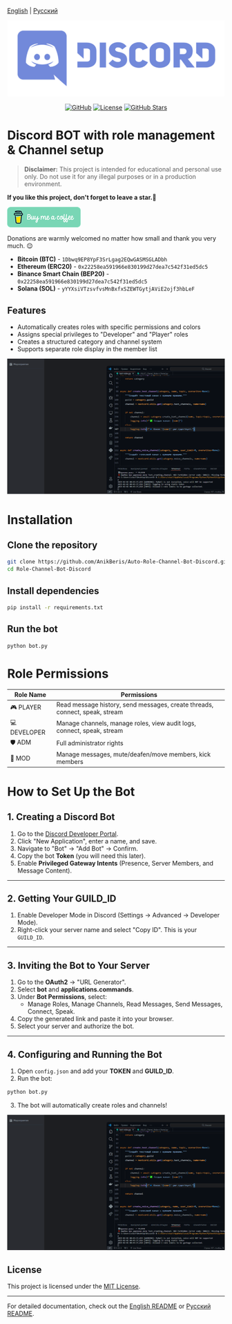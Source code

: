 [English](/README.md) | [Русский](/README.ru_RU.md)

<p align="center">
  <picture>
    <source media="(prefers-color-scheme: dark)" srcset="./media/logo-light.png">
    <img alt="Project Logo" src="./media/logo-light.png">
  </picture>
</p>

<div align="center">

[![GitHub](https://img.shields.io/badge/GitHub-blue?style=flat&logo=github)](https://github.com/AnikBeris)
[![License](https://img.shields.io/badge/License-purple?style=flat&logo=github)](https://github.com/AnikBeris/AutoRoleChannelBot/blob/main/LICENSE)
[![GitHub Stars](https://img.shields.io/github/stars/your-repo?style=flat&logo=github&label=Звёзды&color=orange)](https://github.com/AnikBeris)

</div>

# Discord BOT with role management & Channel setup

> **Disclaimer:** This project is intended for educational and personal use only. Do not use it for any illegal purposes or in a production environment.

**If you like this project, don't forget to leave a star.**:star2:

<p align="left">
  <a href="https://pay.cloudtips.ru/p/7249ba98" target="_blank">
    <img src="./media/buymeacoffe.png" alt="Image">
  </a>
</p>

Donations are warmly welcomed no matter how small and thank you very much. 😌

- **Bitcoin (BTC)** - `1Dbwq9EP8YpF3SrLgag2EQwGASMSGLADbh`
- **Ethereum (ERC20)** - `0x22258ea591966e830199d27dea7c542f31ed5dc5`
- **Binance Smart Chain (BEP20)** - `0x22258ea591966e830199d27dea7c542f31ed5dc5`
- **Solana (SOL)** - `yYYXsiVTzsvfvsMnBxfxSZEWTGytjAViE2ojf3hbLeF`




## Features
- Automatically creates roles with specific permissions and colors
- Assigns special privileges to "Developer" and "Player" roles
- Creates a structured category and channel system
- Supports separate role display in the member list

<p align="center">
  <picture>
    <source media="(prefers-color-scheme: dark)" srcset="./media/04-info-channel-ADD.gif">
    <img alt="Project Logo" src="./media/04-info-channel-ADD.gif">
  </picture>
</p>


# Installation


## Clone the repository
```bash
git clone https://github.com/AnikBeris/Auto-Role-Channel-Bot-Discord.git
cd Role-Channel-Bot-Discord
```

## Install dependencies
```bash
pip install -r requirements.txt
```

## Run the bot
```bash
python bot.py
```

# Role Permissions

| Role Name    | Permissions |
|-------------|-------------|
| 🎮 PLAYER   | Read message history, send messages, create threads, connect, speak, stream |
| 💻 DEVELOPER | Manage channels, manage roles, view audit logs, connect, speak, stream |
| 🛡 ADM      | Full administrator rights |
| 🔨 MOD      | Manage messages, mute/deafen/move members, kick members |

# How to Set Up the Bot

## 1. Creating a Discord Bot
1. Go to the [Discord Developer Portal](https://discord.com/developers/applications).
2. Click "New Application", enter a name, and save.
3. Navigate to "Bot" -> "Add Bot" -> Confirm.
4. Copy the bot **Token** (you will need this later).
5. Enable **Privileged Gateway Intents** (Presence, Server Members, and Message Content).

---

## 2. Getting Your GUILD_ID
1. Enable Developer Mode in Discord (Settings -> Advanced -> Developer Mode).
2. Right-click your server name and select "Copy ID". This is your `GUILD_ID`.

---

## 3. Inviting the Bot to Your Server
1. Go to the **OAuth2** -> "URL Generator".
2. Select **bot** and **applications.commands**.
3. Under **Bot Permissions**, select:
   - Manage Roles, Manage Channels, Read Messages, Send Messages, Connect, Speak.
4. Copy the generated link and paste it into your browser.
5. Select your server and authorize the bot.

---

## 4. Configuring and Running the Bot
  1. Open `config.json` and add your **TOKEN** and **GUILD_ID**.
  2. Run the bot:
   ```bash
   python bot.py
   ```
3. The bot will automatically create roles and channels!

<p align="center">
  <picture>
    <source media="(prefers-color-scheme: dark)" srcset="./media/04-info-channel-ADD.gif">
    <img alt="Project Logo" src="./media/04-info-channel-ADD.gif">
  </picture>
</p>



## License
This project is licensed under the [MIT License](https://github.com/your-repo/blob/main/LICENSE).

---

For detailed documentation, check out the [English README](/README.md) or [Русский README](/README.ru_RU.md).

